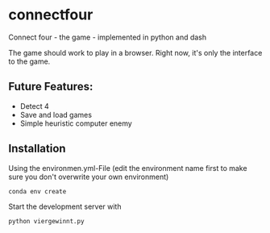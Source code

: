 # connectfour
Connect four - the game - implemented in python and dash 

The game should work to play in a browser.
Right now, it's only the interface to the game.

## Future Features:
- Detect 4
- Save and load games
- Simple heuristic computer enemy

## Installation
Using the environmen.yml-File (edit the environment name first to make sure you don't overwrite your own environment)

``conda env create``

Start the development server with

``python viergewinnt.py``


